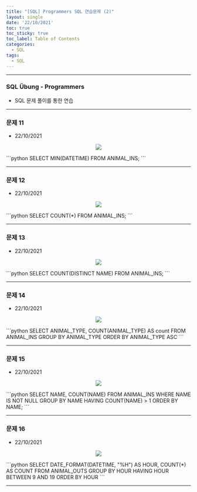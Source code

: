 ```yaml
---
title: "[SQL] Programmers SQL 연습문제 (2)"
layout: single
date: '22/10/2021'
toc: true
toc_sticky: true
toc_label: Table of Contents
categories:
  - SQL
tags:
  - SQL
---
```


---
### SQL Übung - Programmers
* SQL 문제 풀이를 통한 연습

---

### 문제 11
* 22/10/2021
<p align="center">
    <img src="/img/data_engineering/sql/sql_programmers11.png" align="center">
</p>
```python
SELECT MIN(DATETIME)
FROM ANIMAL_INS;
```

---

### 문제 12
* 22/10/2021
<p align="center">
    <img src="/img/data_engineering/sql/sql_programmers12.png" align="center">
</p>
```python
SELECT COUNT(*)
FROM ANIMAL_INS;
```

---

### 문제 13
* 22/10/2021
<p align="center">
    <img src="/img/data_engineering/sql/sql_programmers13.png" align="center">
</p>
```python
SELECT COUNT(DISTINCT NAME)
FROM ANIMAL_INS;
```

---

### 문제 14
* 22/10/2021
<p align="center">
    <img src="/img/data_engineering/sql/sql_programmers14.png" align="center">
</p>
```python
SELECT ANIMAL_TYPE, COUNT(ANIMAL_TYPE) AS count
FROM ANIMAL_INS
GROUP BY ANIMAL_TYPE
ORDER BY ANIMAL_TYPE ASC
```

---

### 문제 15
* 22/10/2021
<p align="center">
    <img src="/img/data_engineering/sql/sql_programmers15.png" align="center">
</p>
```python
SELECT NAME, COUNT(NAME)
FROM ANIMAL_INS
WHERE NAME IS NOT NULL
GROUP BY NAME
HAVING COUNT(NAME) > 1
ORDER BY NAME;
```

---

### 문제 16
* 22/10/2021
<p align="center">
    <img src="/img/data_engineering/sql/sql_programmers16.png" align="center">
</p>
```python
SELECT DATE_FORMAT(DATETIME, "%H") AS HOUR, COUNT(*) AS COUNT
FROM ANIMAL_OUTS
GROUP BY HOUR
HAVING HOUR BETWEEN 9 AND 19
ORDER BY HOUR
```

---